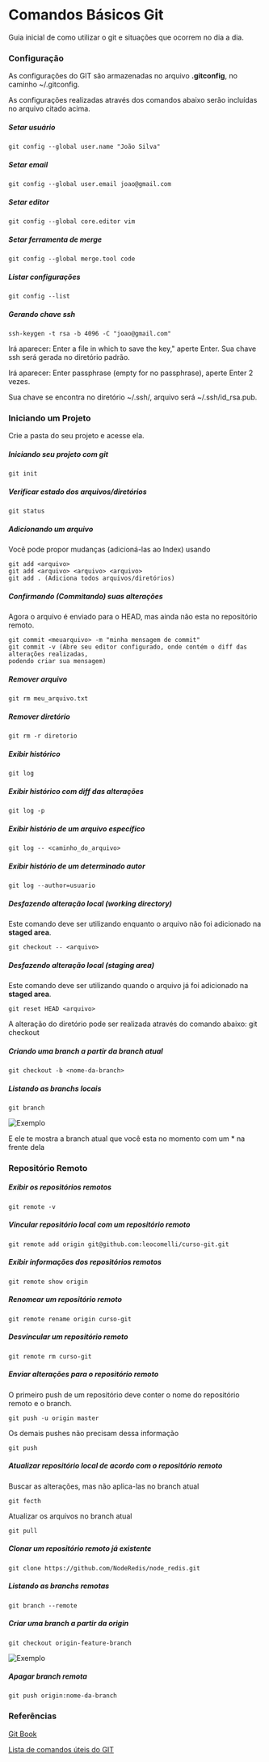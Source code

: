 # Comandos Básicos Git #

Guia inicial de como utilizar o git e situações que ocorrem no dia a dia.

### Configuração

As configurações do GIT são armazenadas no arquivo **.gitconfig**, no caminho ~/.gitconfig.

As configurações realizadas através dos comandos abaixo serão incluídas no arquivo citado acima.

##### Setar usuário
	git config --global user.name "João Silva"

##### Setar email
	git config --global user.email joao@gmail.com

##### Setar editor
	git config --global core.editor vim

##### Setar ferramenta de merge
	git config --global merge.tool code

##### Listar configurações
	git config --list

##### Gerando chave ssh
	ssh-keygen -t rsa -b 4096 -C "joao@gmail.com"

Irá aparecer: Enter a file in which to save the key," aperte Enter. Sua chave ssh será gerada no diretório padrão.

Irá aparecer: Enter passphrase (empty for no passphrase), aperte Enter 2 vezes.

Sua chave se encontra no diretório ~/.ssh/, arquivo será ~/.ssh/id_rsa.pub.


### Iniciando um Projeto

Crie a pasta do seu projeto e acesse ela.

##### Iniciando seu projeto com git
	git init

##### Verificar estado dos arquivos/diretórios
	git status

##### Adicionando um arquivo
Você pode propor mudanças (adicioná-las ao Index) usando

	git add <arquivo>
	git add <arquivo> <arquivo> <arquivo>
	git add . (Adiciona todos arquivos/diretórios)

##### Confirmando (Commitando) suas alterações
Agora o arquivo é enviado para o HEAD, mas ainda não esta no repositório remoto.

	git commit <meuarquivo> -m "minha mensagem de commit"
	git commit -v (Abre seu editor configurado, onde contém o diff das alterações realizadas,
	podendo criar sua mensagem)

##### Remover arquivo
	git rm meu_arquivo.txt

##### Remover diretório
	git rm -r diretorio

##### Exibir histórico
	git log

##### Exibir histórico com diff das alterações
	git log -p

##### Exibir histório de um arquivo específico
	git log -- <caminho_do_arquivo>

##### Exibir histório de um determinado autor
	git log --author=usuario


##### Desfazendo alteração local (working directory)
Este comando deve ser utilizando enquanto o arquivo não foi adicionado na **staged area**.

	git checkout -- <arquivo>

##### Desfazendo alteração local (staging area)
Este comando deve ser utilizando quando o arquivo já foi adicionado na **staged area**.

	git reset HEAD <arquivo>

A alteração do diretório pode ser realizada através do comando abaixo:
	git checkout <arquivo>

##### Criando uma branch a partir da branch atual

	git checkout -b <nome-da-branch>

##### Listando as branchs locais

	git branch

![Exemplo](https://github.com/lcelso/basic-git/blob/master/imagens/branch-local.png)

E ele te mostra a branch atual que você esta no momento com um * na frente dela

### Repositório Remoto
##### Exibir os repositórios remotos

	git remote -v

##### Vincular repositório local com um repositório remoto

	git remote add origin git@github.com:leocomelli/curso-git.git

##### Exibir informações dos repositórios remotos

	git remote show origin

##### Renomear um repositório remoto

	git remote rename origin curso-git

##### Desvincular um repositório remoto

	git remote rm curso-git

##### Enviar alterações para o repositório remoto
O primeiro push de um repositório deve conter o nome do repositório remoto e o branch.

	git push -u origin master

Os demais pushes não precisam dessa informação

	git push

##### Atualizar repositório local de acordo com o repositório remoto
Buscar as alterações, mas não aplica-las no branch atual

	git fecth

Atualizar os arquivos no branch atual

	git pull

##### Clonar um repositório remoto já existente

	git clone https://github.com/NodeRedis/node_redis.git

##### Listando as branchs remotas

	git branch --remote

##### Criar uma branch a partir da origin

	git checkout origin-feature-branch

![Exemplo](https://github.com/lcelso/basic-git/blob/master/imagens/branch-remote.png)

##### Apagar branch remota

	git push origin:nome-da-branch

### Referências

[Git Book](https://git-scm.com/book/pt-br/v2)

[Lista de comandos úteis do GIT](https://gist.github.com/leocomelli/2545add34e4fec21ec16)
